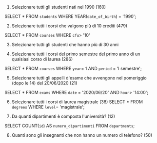 1. Selezionare tutti gli studenti nati nel 1990 (160)

SELECT \*
FROM `students`
WHERE YEAR(`date_of_birth`) = '1990';

2. Selezionare tutti i corsi che valgono più di 10 crediti (479)

SELECT \*
FROM `courses`
WHERE `cfu`> '10'

3. Selezionare tutti gli studenti che hanno più di 30 anni

4. Selezionare tutti i corsi del primo semestre del primo anno di un qualsiasi corso di laurea (286)

SELECT \*
FROM `courses`
WHERE `year`= 1 AND `period` = 'I semestre';

5. Selezionare tutti gli appelli d'esame che avvengono nel pomeriggio (dopo le 14) del 20/06/2020 (21)

SELECT \*
FROM `exams`
WHERE `date` = '2020/06/20' AND `hour`> '14:00';

6. Selezionare tutti i corsi di laurea magistrale (38)
   SELECT \*
   FROM `degrees`
   WHERE `level`= 'magistrale';

7. Da quanti dipartimenti è composta l'università? (12)

SELECT COUNT(`id`)
AS `numero_dipartimenti` FROM `departments`;

8. Quanti sono gli insegnanti che non hanno un numero di telefono? (50)

